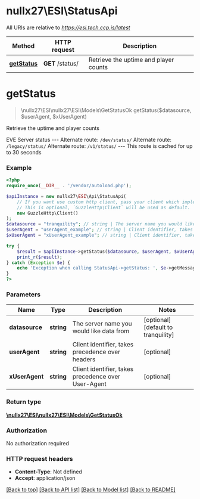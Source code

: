 # nullx27\ESI\StatusApi

All URIs are relative to *https://esi.tech.ccp.is/latest*

Method | HTTP request | Description
------------- | ------------- | -------------
[**getStatus**](StatusApi.md#getStatus) | **GET** /status/ | Retrieve the uptime and player counts


# **getStatus**
> \nullx27\ESI\nullx27\ESI\Models\GetStatusOk getStatus($datasource, $userAgent, $xUserAgent)

Retrieve the uptime and player counts

EVE Server status  --- Alternate route: `/dev/status/`  Alternate route: `/legacy/status/`  Alternate route: `/v1/status/`  --- This route is cached for up to 30 seconds

### Example
```php
<?php
require_once(__DIR__ . '/vendor/autoload.php');

$apiInstance = new nullx27\ESI\Api\StatusApi(
    // If you want use custom http client, pass your client which implements `GuzzleHttp\ClientInterface`.
    // This is optional, `GuzzleHttp\Client` will be used as default.
    new GuzzleHttp\Client()
);
$datasource = "tranquility"; // string | The server name you would like data from
$userAgent = "userAgent_example"; // string | Client identifier, takes precedence over headers
$xUserAgent = "xUserAgent_example"; // string | Client identifier, takes precedence over User-Agent

try {
    $result = $apiInstance->getStatus($datasource, $userAgent, $xUserAgent);
    print_r($result);
} catch (Exception $e) {
    echo 'Exception when calling StatusApi->getStatus: ', $e->getMessage(), PHP_EOL;
}
?>
```

### Parameters

Name | Type | Description  | Notes
------------- | ------------- | ------------- | -------------
 **datasource** | **string**| The server name you would like data from | [optional] [default to tranquility]
 **userAgent** | **string**| Client identifier, takes precedence over headers | [optional]
 **xUserAgent** | **string**| Client identifier, takes precedence over User-Agent | [optional]

### Return type

[**\nullx27\ESI\nullx27\ESI\Models\GetStatusOk**](../Model/GetStatusOk.md)

### Authorization

No authorization required

### HTTP request headers

 - **Content-Type**: Not defined
 - **Accept**: application/json

[[Back to top]](#) [[Back to API list]](../../README.md#documentation-for-api-endpoints) [[Back to Model list]](../../README.md#documentation-for-models) [[Back to README]](../../README.md)

